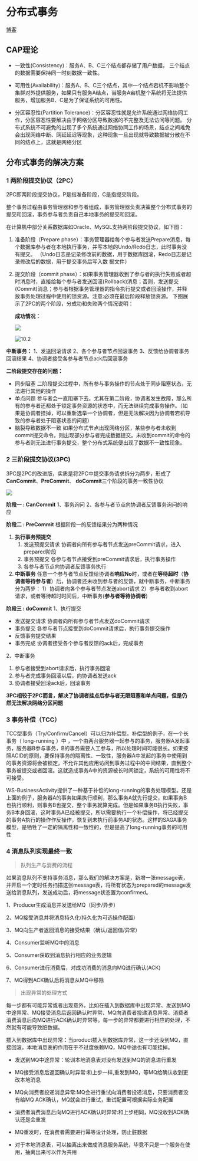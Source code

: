 # 分布式事务

[博客](https://blog.csdn.net/oldshaui/article/details/88743085)

## CAP理论

* 一致性(Consistency)：服务A、B、C三个结点都存储了用户数据， 三个结点的数据需要保持同一时刻数据一致性。

* 可用性(Availability)：服务A、B、C三个结点，其中一个结点宕机不影响整个集群对外提供服务，如果只有服务A结点，当服务A宕机整个系统将无法提供服务，增加服务B、C是为了保证系统的可用性。

* 分区容忍性(Partition Tolerance)：分区容忍性就是允许系统通过网络协同工作，分区容忍性要解决由于网络分区导致数据的不完整及无法访问等问题。
  分布式系统不可避免的出现了多个系统通过网络协同工作的场景，结点之间难免会出现网络中断、网延延迟等现象，这种现象一旦出现就导致数据被分散在不同的结点上，这就是网络分区



## 分布式事务的解决方案

### 1 两阶段提交协议（2PC）

2PC即两阶段提交协议，P是指准备阶段，C是指提交阶段。

整个事务过程由事务管理器和参与者组成，事务管理器负责决策整个分布式事务的提交和回滚，事务参与者负责自己本地事务的提交和回滚。

在计算机中部分关系数据库如Oracle、MySQL支持两阶段提交协议，如下图：

1. 准备阶段（Prepare phase）：事务管理器给每个参与者发送Prepare消息，每个数据库参与者在本地执行事务，并写本地的Undo/Redo日志，此时事务没有提交。  （Undo日志是记录修改前的数据，用于数据库回滚，Redo日志是记录修改后的数据，用于提交事务后写入数 据文件）

2. 提交阶段（commit phase）：如果事务管理器收到了参与者的执行失败或者超时消息时，直接给每个参与者发送回滚(Rollback)消息；否则，发送提交(Commit)消息；参与者根据事务管理器的指令执行提交或者回滚操作，并释放事务处理过程中使用的锁资源。注意:必须在最后阶段释放锁资源。 下图展示了2PC的两个阶段，分成功和失败两个情况说明：

   **成功情况：**

   ![](../assets/10.1.png)

   

   ![10.2](..\assets\10.2.png)



**中断事务：**
 1、发送回滚请求
 2、各个参与者节点回滚事务
 3、反馈给协调者事务回滚结果
 4、协调者接受各参与者节点ack后回滚事务



**二阶段提交存在的问题：**

- 同步阻塞
  二阶段提交过程中，所有参与事务操作的节点处于同步阻塞状态，无法进行其他的操作
- 单点问题
  参与者会一直阻塞下去。尤其在第二阶段，协调者发生故障，那么所有的参与者还都处于锁定事务资源的状态中，而无法继续完成事务操作。（如果是协调者挂掉，可以重新选举一个协调者，但是无法解决因为协调者宕机导致的参与者处于阻塞状态的问题）
- 脑裂导致数据不一致
  如果分布式节点出现网络分区，某些参与者未收到commit提交命令。则出现部分参与者完成数据提交。未收到commit的命令的参与者则无法进行事务提交，整个分布式系统便出现了数据不一致性现象。



### 2 三阶段提交协议(3PC)

3PC是2PC的改进版，实质是将2PC中提交事务请求拆分为两步，形成了**CanCommit**、**PreCommit**、 **doCommit**三个阶段的事务一致性协议

![](../assets/10.4.png)

**阶段一 : CanCommit**
 1、事务询问
 2、各参与者节点向协调者反馈事务询问的响应

 **阶段二 : PreCommit**
 根据阶段一的反馈结果分为两种情况

1. **执行事务预提交**
   1. 发送预提交请求
      协调者向所有参与者节点发送preCommit请求，进入prepared阶段
   2. 事务预提交
      各参与者节点接受到preCommit请求后，执行事务操作
   3. 各参与者节点向协调者反馈事务执行
2. **中断事务**
   任意一个参与者节点反馈给协调者**响应No**时，或者在**等待超时**（**协调者等待参与者**）后，协调者还未收到参与者的反馈，就中断事务，中断事务分为两步：
   1）协调者向各个参与者节点发送abort请求
   2）参与者收到abort请求，或者等待超时时间后，中断事务(**参与者等待协调者**)

**阶段三 : doCommit**
 1、执行提交

- 发送提交请求
  协调者向所有参与者节点发送doCommit请求
- 事务提交
  各参与者节点接受到doCommit请求后，执行事务提交操作
- 反馈事务提交结果
- 事务完成
  协调者接受各个参与者反馈的ack后，完成事务

2、中断事务

1. 参与者接受到abort请求后，执行事务回滚
2. 参与者完成事务回滚以后，向协调者发送ack
3. 协调者接受回滚ack后，回滚事务



**3PC相较于2PC而言，解决了协调者挂点后参与者无限阻塞和单点问题，但是仍然无法解决网络分区问题**



### 3 事务补偿（TCC）

TCC型事务（Try/Confirm/Cancel）可以归为补偿型。补偿型的例子，在一个长事务（ long-running ）中 ，一个由两台服务器一起参与的事务，服务器A发起事务，服务器B参与事务，B的事务需要人工参与，所以处理时间可能很长。如果按照ACID的原则，要保持事务的隔离性、一致性，服务器A中发起的事务中使用到的事务资源将会被锁定，不允许其他应用访问到事务过程中的中间结果，直到整个事务被提交或者回滚。这就造成事务A中的资源被长时间锁定，系统的可用性将不可接受。

WS-BusinessActivity提供了一种基于补偿的long-running的事务处理模型。还是上面的例子，服务器A的事务如果执行顺利，那么事务A就先行提交，如果事务B也执行顺利，则事务B也提交，整个事务就算完成。但是如果事务B执行失败，事务B本身回滚，这时事务A已经被提交，所以需要执行一个补偿操作，将已经提交的事务A执行的操作作反操作，恢复到未执行前事务A的状态。这样的SAGA事务模型，是牺牲了一定的隔离性和一致性的，但是提高了long-running事务的可用性



### 4 消息队列实现最终一致

> 队列生产与消费的流程

如果消息队列不支持事务消息，那么我们的解决方案是，新增一张message表，并开启一个定时任务扫描这张message表，将所有状态为prepared的message发送给消息队列，发送成功后，将message状态置为confirmed。

1、Producer生成消息并发送给MQ（同步/异步）

2、MQ接受消息并将消息持久化(持久化为可选操作配置)

3、MQ向生产者返回消息的接受结果（确认/返回值/异常）

4、Consumer监听MQ中的消息

5、Consumer获取到消息执行相应的业务逻辑

6、Consumer进行消费后，对成功消费的消息向MQ进行确认(ACK)

7、MQ得到ACK确认后将消息从MQ中移除

 

> 出现异常的处理方式

每一步都有可能异常或者出现意外，比如在插入到数据库中出现异常、发送到MQ中途异常、MQ接受消息后返回确认时异常、MQ向消费者投递消息异常、消费者消费消息后向MQ进行ACK确认时异常等。每一步的异常都要进行相应的处理，不然就有可能导致脏数据。

插入到数据库中出现异常：当product插入到数据库异常，这一步还没到MQ，直接回滚。本地消息表的作用在于不过度依赖MQ，MQ中途也有可能挂掉。

- 发送到MQ中途异常：轮训本地消息表对没有发送到MQ的消息进行重发

- MQ接受消息后返回确认时异常:和上步一样,重发到MQ，等MQ给确认收到更改本地消息

- MQ向消费者投递消息异常:MQ会进行重试向消费者投递消息，只要消费者没有给MQ ACK确认，MQ就会进行重试，重试配置可根据实际业务配置

- 消费者消费消息后向MQ进行ACK确认时异常:和上步相同，MQ没收到ACK确认还是会重发

- MQ重发时，在消费者需要进行幂等设计处理，防止脏数据

- 对于本地消息表，可以抽离出来做成消息服务系统，毕竟不只是一个服务在使用，抽离出来可以作为共用
  

